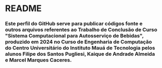 # README

### Este perfil do GitHub serve para publicar códigos fonte e outros arquivos referentes ao Trabalho de Conclusão de Curso "Sistema Computacional para Autosserviço de Bebidas", produzido em 2024 no Curso de Engenharia de Computação do Centro Universitário do Instituto Mauá de Tecnologia pelos alunos Filipe dos Santos Pugliesi, Kaique de Andrade Almeida e Marcel Marques Caceres.
